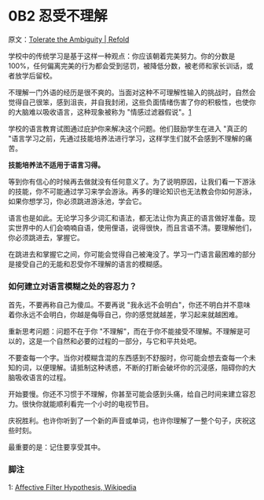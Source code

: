 # 0B2 忍受不理解

原文：[Tolerate the Ambiguity | Refold](https://refold.la/roadmap/stage-0/b/tolerate-ambiguity)

学校中的传统学习是基于这样一种观点：你应该朝着完美努力。你的分数是100%，任何偏离完美的行为都会受到惩罚，被降低分数，被老师和家长训话，或者放学后留校。

不理解一门外语的经历是很不爽的。当面对这种不可理解性输入的挑战时，自然会觉得自己很笨，感到沮丧，并自我封闭，这些负面情绪伤害了你的积极性，也使你的大脑难以吸收语言，这种现象被称为 "情感过滤器假说"。[1]()

学校的语言教育试图通过庇护你来解决这个问题。他们鼓励学生在进入 "真正的 "语言学习之前，先通过技能培养法进行学习，这样学生们就不会感到不理解的痛苦。

**技能培养法不适用于语言习得。**

等到你有信心的时候再去做就没有任何意义了。为了说明原因，让我们看一下游泳的技能，你不可能通过学习来学会游泳。再多的理论知识也无法教会你如何游泳，如果你想学习，你必须跳进游泳池，学会它。

语言也是如此。无论学习多少词汇和语法，都无法让你为真正的语言做好准备。现实世界中的人们会喃喃自语，使用俚语，说得很快，而且言语不清。要理解他们，你必须跳进去，掌握它。

在跳进去和掌握它之间，你可能会觉得自己被淹没了。学习一门语言最困难的部分是接受自己的无能和忍受你不理解的语言的模糊感。

### 如何建立对语言模糊之处的容忍力？

首先，不要再称自己为傻瓜。不要再说 "我永远不会明白"，你还不明白并不意味着你永远不会明白，你越是侮辱自己，你的感觉就越差，学习起来就越困难。

重新思考问题：问题不在于你 "不理解"，而在于你不能接受不理解。不理解是可以的，这是一个自然和必要的过程的一部分，与它和平共处吧。

不要查每一个字。当你对模糊含混的东西感到不舒服时，你可能会想去查每一个未知的词，以便理解。请抵制这种诱惑，不断的打断会破坏你的沉浸感，阻碍你的大脑吸收语言的过程。

开始要慢。你还不习惯于不理解，你甚至可能会感到头痛，给自己时间来建立容忍力。很快你就能顺利看完一个小时的电视节目。

庆祝胜利。也许你听到了一个新的声音或单词，也许你理解了一整个句子，庆祝这些时刻。

最重要的是：记住要享受其中。

### 脚注

1: [Affective Filter Hypothesis, Wikipedia](https://en.wikipedia.org/wiki/Input_hypothesis#Affective_filter_hypothesis)